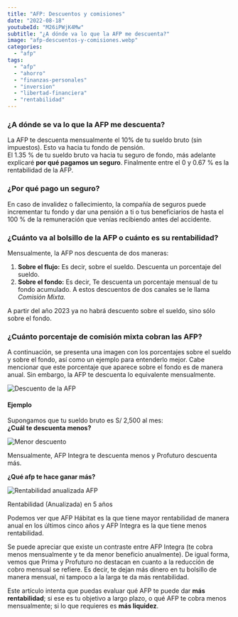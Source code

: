 ```yaml
---
title: "AFP: Descuentos y comisiones"
date: "2022-08-18"
youtubeId: "M26iPWjK4Mw"
subtitle: "¿A dónde va lo que la AFP me descuenta?"
image: "afp-descuentos-y-comisiones.webp"
categories: 
  - "afp"
tags: 
  - "afp"
  - "ahorro"
  - "finanzas-personales"
  - "inversion"
  - "libertad-financiera"
  - "rentabilidad"
---
```


### ¿A dónde se va lo que la AFP me descuenta?

La AFP te descuenta mensualmente el 10% de tu sueldo bruto (sin impuestos). Esto va hacia tu fondo de pensión.  
El 1.35 % de tu sueldo bruto va hacia tu seguro de fondo, más adelante explicaré **por qué pagamos un seguro**. Finalmente entre el 0 y 0.67 % es la rentabilidad de la AFP.

### ¿Por qué pago un seguro?

En caso de invalidez o fallecimiento, la compañía de seguros puede incrementar tu fondo y dar una pensión a ti o tus beneficiarios de hasta el 100 % de la remuneración que venías recibiendo antes del accidente.

### ¿Cuánto va al bolsillo de la AFP o cuánto es su rentabilidad?

Mensualmente, la AFP nos descuenta de dos maneras:

1. **Sobre el flujo:** Es decir, sobre el sueldo. Descuenta un porcentaje del sueldo.
2. **Sobre el fondo:** Es decir, Te descuenta un porcentaje mensual de tu fondo acumulado. A estos descuentos de dos canales se le llama _Comisión Mixta._

A partir del año 2023 ya no habrá descuento sobre el sueldo, sino sólo sobre el fondo.  

### ¿Cuánto porcentaje de comisión mixta cobran las AFP?

A continuación, se presenta una imagen con los porcentajes sobre el sueldo y sobre el fondo, así como un ejemplo para entenderlo mejor. Cabe mencionar que este porcentaje que aparece sobre el fondo es de manera anual. Sin embargo, la AFP te descuenta lo equivalente mensualmente.

![Descuento de la AFP](/images/posts/afp-descuentos-y-comisiones/descuento-afp.webp)

#### Ejemplo

Supongamos que tu sueldo bruto es S/ 2,500 al mes:  
**¿Cuál te descuenta menos?**

![Menor descuento](/images/posts/afp-descuentos-y-comisiones/menor-descuento-afp.webp)

Mensualmente, AFP Integra te descuenta menos y Profuturo descuenta más.

**¿Qué afp te hace ganar más?**

![Rentabilidad anualizada AFP](/images/posts/afp-descuentos-y-comisiones/rentabilidad-anualizada-afp.webp)

Rentabilidad (Anualizada) en 5 años

Podemos ver que AFP Hábitat es la que tiene mayor rentabilidad de manera anual en los últimos cinco años y AFP Integra es la que tiene menos rentabilidad.

Se puede apreciar que existe un contraste entre AFP Integra (te cobra menos mensualmente y te da menor beneficio anualmente). De igual forma, vemos que Prima y Profuturo no destacan en cuanto a la reducción de cobro mensual se refiere. Es decir, te dejan más dinero en tu bolsillo de manera mensual, ni tampoco a la larga te da más rentabilidad.

Este artículo intenta que puedas evaluar qué AFP te puede dar **más rentabilidad**; si ese es tu objetivo a largo plazo, o qué AFP te cobra menos mensualmente; si lo que requieres es **más liquidez**.
